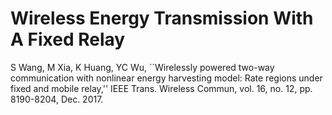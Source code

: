 # Wireless Energy Transmission With A Fixed Relay

S Wang, M Xia, K Huang, YC Wu, ``Wirelessly powered two-way communication with nonlinear energy harvesting model: Rate regions under fixed and mobile relay,'' IEEE Trans. Wireless Commun, vol. 16, no. 12, pp. 8190-8204, Dec. 2017.
